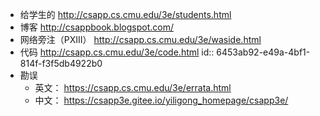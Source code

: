 - 给学生的 http://csapp.cs.cmu.edu/3e/students.html
- 博客 http://csappbook.blogspot.com/
- 网络旁注（PXIII） http://csapp.cs.cmu.edu/3e/waside.html
- 代码 http://csapp.cs.cmu.edu/3e/code.html
  id:: 6453ab92-e49a-4bf1-814f-f3f5db4922b0
- 勘误
	- 英文： https://csapp.cs.cmu.edu/3e/errata.html
	- 中文： https://csapp3e.gitee.io/yiligong_homepage/csapp3e/